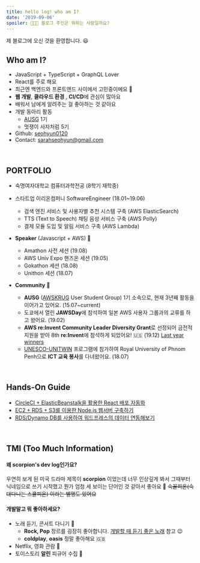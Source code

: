 ```yaml
---
title: hello log! who am I?
date: '2019-09-06'
spoiler: 👩🏻‍💻 블로그 주인은 뭐하는 사람일까요?
---
```


제 블로그에 오신 것을 환영합니다. 😃



## Who am I?

- JavaScript + TypeScript + GraphQL Lover
- React를 주로 해요
- 최근엔 백엔드와 프론트엔드 사이에서 고민중이에요 🤔
- **웹 개발**, **클라우드 환경** , **CI/CD**에 관심이 많아요
- 배워서 남에게 알려주는 걸 좋아하는 것 같아요
- 개발 동아리 활동
  - [AUSG](https://github.com/AUSG) 1기
  - 멋쟁이 사자처럼 5기
- Github: [seohyun0120](https://github.com/seohyun0120)
- Contact: sarahseohyun@gmail.com

<br>

## PORTFOLIO

- 숙명여자대학교 컴퓨터과학전공 (8학기 재학중)
- 스타트업 이리온컴퍼니 SoftwareEngineer (18.01~19.06)
  - 검색 엔진 서비스 및 사용자별 추천 시스템 구축 (AWS ElasticSearch)
  - TTS (Text to Speech) 채팅 음성 서비스 구축 (AWS Polly)
  - 결제 모듈 도입 및 알림 서비스 구축 (AWS Lambda)
- **Speaker** (Javascript + AWS) 📣
  - Amathon 사전 세션 (19.08)
  - AWS Univ Expo 핸즈온 세션 (19.05)
  - Gokathon 세션 (18.08)
  - Unithon 세션 (18.07)

- **Community** 👫
  - **AUSG** ([AWSKRUG](https://www.facebook.com/groups/awskrug/) User Student Group) 1기 소속으로, 현재 3년째 활동을 이어가고 있어요. (15.07~current)
  - 도쿄에서 열린 **JAWSDay**에 참석하여 일본 AWS 사용자 그룹과의 교류를 하고 왔어요. (19.02)
  - **AWS re:Invent Community Leader Diversity Grant**로 선정되어 금전적 지원을 받아 8th **re:Invent**에 참석하게 되었어요! 🇺🇸 (19.12) [Last year winners](https://aws.amazon.com/ko/blogs/publicsector/meet-the-women-building-aws-technical-communities-around-the-world/) 
  - [UNESCO-UNITWIN](http://www.unitwin.org/) 프로그램에 참가하여 Royal University of Phnom Penh으로 **ICT 교육 봉사**를 다녀왔어요. (18.07)

<br>

## Hands-On Guide

- [CircleCI + ElasticBeanstalk을 활용한 React 배포 자동화](https://github.com/seohyun0120/amathon-eb-circleci)
- [EC2 + RDS + S3를 이용한 Node.js 웹서버 구축하기](https://github.com/seohyun0120/unithon-seminar)
- [RDS/Dynamo DB를 사용하여 워드프레스의 데이터 연동해보기](https://github.com/AUSG/aws-univ-expo/blob/master/rds/README.md)

<br>



## TMI (Too Much Information)

#### 왜 scorpion's dev log인가요?

우연히 보게 된 미국 드라마 제목이 **scorpion** 이었는데 너무 인상깊게 봐서 그때부터 닉네임으로 쓰기 시작했고 뭔가 엄청 세 보이는 단어인 것 같아서 좋아요 💪 ~~숙꼴피온(숙대다니는 스콜피온) 이라는 별명도 있어요~~



#### 개발말고 뭐 좋아하세요?

- 노래 듣기, 콘서트 다니기 🎸
  - **Rock, Pop** 장르를 굉장히 좋아합니다. [개발할 때 듣기 좋은 노래](https://music.youtube.com/playlist?list=PLN_kYklcsDlO8fcV7bz_9n7fYbg54E6rq) 참고 😉
  - **coldplay**, **oasis** 정말 좋아해요 🇬🇧
- Netflix, 영화 관람 🍿
- 토이스토리 **알린** 피규어 수집 💚



